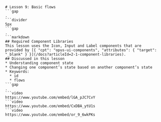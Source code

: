 ```mainHeading
# Lesson 9: Basic flows
```gap
.
```divider
5px
```gap
.
```markdown
## Required Component Libraries
This lesson uses the Icon, Input and Label components that are provided by [{ "cpt": "opus-ui-components", "attributes": { "target": "_blank" } }](/docs?articleId=2-1-component-libraries).
## Discussed in this lesson
* Understanding component state
* Changing one component’s state based on another component’s state
* Keywords:
  * id
  * flows
```gap
.
```video
https://www.youtube.com/embed/lGA_pJC7CvY
```video
https://www.youtube.com/embed/CxDBA_ytU1s
```video
https://www.youtube.com/embed/or_9_6wkPKs
